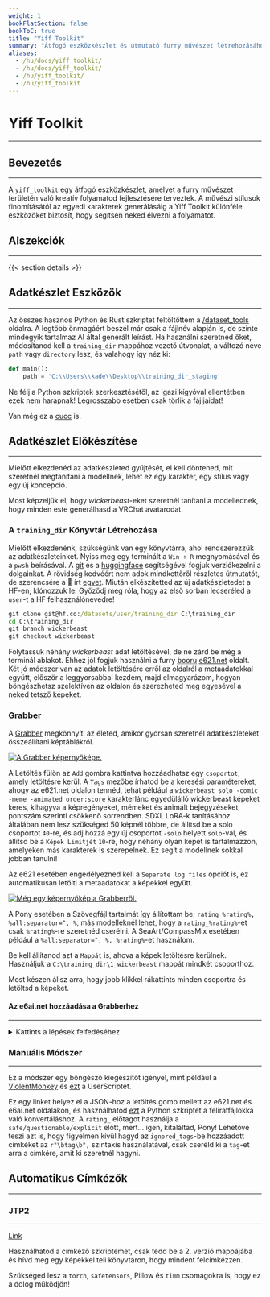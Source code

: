 ```yaml
---
weight: 1
bookFlatSection: false
bookToC: true
title: "Yiff Toolkit"
summary: "Átfogó eszközkészlet és útmutató furry művészet létrehozásához AI segítségével. Részletes LoRA tréning útmutatóval, ez az eszközkészlet mindent tartalmaz, amire szükséged van a saját szintetikus művészeted létrehozásához."
aliases:
  - /hu/docs/yiff_toolkit/
  - /hu/docs/yiff_toolkit/
  - /hu/yiff_toolkit/
  - /hu/yiff_toolkit
---
```


<!--markdownlint-disable MD025 MD033 MD038 -->

# Yiff Toolkit

---

## Bevezetés

---

A `yiff_toolkit` egy átfogó eszközkészlet, amelyet a furry művészet területén való kreatív folyamatod fejlesztésére terveztek. A művészi stílusok finomításától az egyedi karakterek generálásáig a Yiff Toolkit különféle eszközöket biztosít, hogy segítsen neked élvezni a folyamatot.

## Alszekciók

---

{{< section details >}}

## Adatkészlet Eszközök

---

Az összes hasznos Python és Rust szkriptet feltöltöttem a [/dataset_tools](/docs/yiff_toolkit/dataset_tools/) oldalra. A legtöbb önmagáért beszél már csak a fájlnév alapján is, de szinte mindegyik tartalmaz AI által generált leírást. Ha használni szeretnéd őket, módosítanod kell a `training_dir` mappához vezető útvonalat, a változó neve `path` vagy `directory` lesz, és valahogy így néz ki:

```py
def main():
    path = 'C:\\Users\\kade\\Desktop\\training_dir_staging'
```

Ne félj a Python szkriptek szerkesztésétől, az igazi kígyóval ellentétben ezek nem harapnak! Legrosszabb esetben csak törlik a fájljaidat!

Van még ez a [cucc](https://github.com/ka-de/dataset-tools) is.

## Adatkészlet Előkészítése

---

Mielőtt elkezdenéd az adatkészleted gyűjtését, el kell döntened, mit szeretnél megtanítani a modellnek, lehet ez egy karakter, egy stílus vagy egy új koncepció.

Most képzeljük el, hogy _wickerbeast_-eket szeretnél tanítani a modellednek, hogy minden este generálhasd a VRChat avatarodat.

### A `training_dir` Könyvtár Létrehozása

Mielőtt elkezdenénk, szükségünk van egy könyvtárra, ahol rendszerezzük az adatkészleteinket. Nyiss meg egy terminált a `Win + R` megnyomásával és a `pwsh` beírásával. A [git](https://git-scm.com/download/win) és a [huggingface](https://huggingface.co/) segítségével fogjuk verziókezelni a dolgainkat. A rövidség kedvéért nem adok mindkettőről részletes útmutatót, de szerencsére a 🤗 írt [egyet](https://huggingface.co/docs/hub/repositories-getting-started). Miután elkészítetted az új adatkészletedet a HF-en, klónozzuk le. Győződj meg róla, hogy az első sorban lecseréled a `user`-t a HF felhasználónevedre!

```bat
git clone git@hf.co:/datasets/user/training_dir C:\training_dir
cd C:\training_dir
git branch wickerbeast
git checkout wickerbeast
```

Folytassuk néhány _wickerbeast_ adat letöltésével, de ne zárd be még a terminál ablakot. Ehhez jól fogjuk használni a furry <abbr title="képtábla">booru</abbr> [e621.net](https://e621.net/) oldalt. Két jó módszer van az adatok letöltésére erről az oldalról a metaadatokkal együtt, először a leggyorsabbal kezdem, majd elmagyarázom, hogyan böngészhetsz szelektíven az oldalon és szerezheted meg egyesével a neked tetsző képeket.

### Grabber

A [Grabber](https://github.com/Bionus/imgbrd-grabber) megkönnyíti az életed, amikor gyorsan szeretnél adatkészleteket összeállítani képtáblákról.

[![A Grabber képernyőképe.](https://huggingface.co/k4d3/yiff_toolkit/resolve/main/static/tutorial/grabber1.png)](https://huggingface.co/k4d3/yiff_toolkit/resolve/main/static/tutorial/grabber1.png)

A Letöltés fülön az `Add` gombra kattintva hozzáadhatsz egy `csoportot`, amely letöltésre kerül. A `Tags` mezőbe írhatod be a keresési paramétereket, ahogy az e621.net oldalon tennéd, tehát például a `wickerbeast solo -comic -meme -animated order:score` karakterlánc egyedülálló wickerbeast képeket keres, kihagyva a képregényeket, mémeket és animált bejegyzéseket, pontszám szerinti csökkenő sorrendben. SDXL LoRA-k tanításához általában nem lesz szükséged 50 képnél többre, de állítsd be a solo csoportot `40`-re, és adj hozzá egy új csoportot `-solo` helyett `solo`-val, és állítsd be a `Képek Limitjét` `10`-re, hogy néhány olyan képet is tartalmazzon, amelyeken más karakterek is szerepelnek. Ez segít a modellnek sokkal jobban tanulni!

Az e621 esetében engedélyezned kell a `Separate log files` opciót is, ez automatikusan letölti a metaadatokat a képekkel együtt.

[![Még egy képernyőkép a Grabberről.](https://huggingface.co/k4d3/yiff_toolkit/resolve/main/static/tutorial/grabber2.png)](https://huggingface.co/k4d3/yiff_toolkit/resolve/main/static/tutorial/grabber2.png)

A Pony esetében a Szövegfájl tartalmát így állítottam be: `rating_%rating%, %all:separator=^, %`, más modelleknél lehet, hogy a `rating_%rating%`-et csak `%rating%`-re szeretnéd cserélni. A SeaArt/CompassMix esetében például a `%all:separator=^, %, %rating%`-et használom.

Be kell állítanod azt a `Mappát` is, ahova a képek letöltésre kerülnek. Használjuk a `C:\training_dir\1_wickerbeast` mappát mindkét csoporthoz.

Most készen állsz arra, hogy jobb klikkel rákattints minden csoportra és letöltsd a képeket.

#### Az e6ai.net hozzáadása a Grabberhez

---

<details>
  <summary>Kattints a lépések felfedéséhez</summary>
<!-- ⚠️ TODO: Írj szavakat lmao -->

[![A Grabber képernyőképe.](/images/yt-grabber-adding-e6ai/1.png)](/images/yt-grabber-adding-e6ai/1.png)

[![A Grabber képernyőképe.](/images/yt-grabber-adding-e6ai/2.png)](/images/yt-grabber-adding-e6ai/2.png)

[![A Grabber képernyőképe.](/images/yt-grabber-adding-e6ai/3.png)](/images/yt-grabber-adding-e6ai/3.png)

[![A Grabber képernyőképe.](/images/yt-grabber-adding-e6ai/4.png)](/images/yt-grabber-adding-e6ai/4.png)

</details>

### Manuális Módszer

---

Ez a módszer egy böngésző kiegészítőt igényel, mint például a [ViolentMonkey](https://violentmonkey.github.io/) és [ezt](/docs/userscripts/e621.net-JSON-Button/) a UserScriptet.

Ez egy linket helyez el a JSON-hoz a letöltés gomb mellett az e621.net és e6ai.net oldalakon, és használhatod [ezt](/docs/yiff_toolkit/dataset_tools/e621-JSON-to-Caption/) a Python szkriptet a feliratfájlokká való konvertáláshoz. A `rating_` előtagot használja a `safe/questionable/explicit` előtt, mert... igen, kitaláltad, Pony! Lehetővé teszi azt is, hogy figyelmen kívül hagyd az `ignored_tags`-be hozzáadott címkéket az `r"\btag\b",` szintaxis használatával, csak cseréld ki a `tag`-et arra a címkére, amit ki szeretnél hagyni.

## Automatikus Címkézők

---

### JTP2

---

[Link](https://huggingface.co/RedRocket/JointTaggerProject)

Használhatod a címkéző szkriptemet, csak tedd be a 2. verzió mappájába és hívd meg egy képekkel teli könyvtáron, hogy mindent felcímkézzen.

Szükséged lesz a `torch`, `safetensors`, Pillow és `timm` csomagokra is, hogy ez a dolog működjön! 